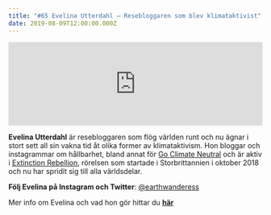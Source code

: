 ```yaml
---
title: "#65 Evelina Utterdahl – Resebloggaren som blev klimataktivist"
date: 2019-08-09T12:00:00.000Z
---
```


<iframe src="https://w.soundcloud.com/player/?url=https%3A//api.soundcloud.com/tracks/663362840&amp;&amp;color=%23001665&amp;auto_play=false&amp;hide_related=false&amp;show_comments=true&amp;show_user=true&amp;show_reposts=false&amp;show_teaser=true" width="100%" height="166" frameborder="no" scrolling="no"></iframe>

**Evelina Utterdahl** är resebloggaren som flög världen runt och nu ägnar i stort sett all sin vakna tid åt olika former av klimataktivism. Hon bloggar och instagrammar om hållbarhet, bland annat för [Go Climate Neutral](https://www.goclimateneutral.org/) och är aktiv i [Extinction Rebellion](https://www.extinctionrebellion.se/), rörelsen som startade i Storbrittannien i oktober 2018 och nu har spridit sig till alla världsdelar.

**Följ Evelina på Instagram och Twitter**: [@earthwanderess](https://twitter.com/earthwanderess)

Mer info om Evelina och vad hon gör hittar du **[här](https://linktr.ee/earthwanderess)**
